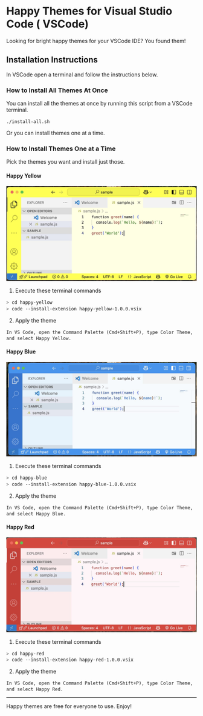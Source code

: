 # Happy Themes for Visual Studio Code ( VSCode)

Looking for bright happy themes for your VSCode IDE? You found them!

## Installation Instructions

In VSCode open a terminal and follow the instructions below.

### How to Install All Themes At Once

You can install all the themes at once by running this script from a VSCode terminal.

```
./install-all.sh
```

Or you can install themes one at a time.

### How to Install Themes One at a Time

Pick the themes you want and install just those.

#### Happy Yellow

![Happy Yellow Sample](samples/happy-yellow-sample.jpg)

1. Execute these terminal commands
```bash
> cd happy-yellow
> code --install-extension happy-yellow-1.0.0.vsix
```
2. Apply the theme
```
In VS Code, open the Command Palette (Cmd+Shift+P), type Color Theme, and select Happy Yellow.
```

#### Happy Blue

![Happy Blue Sample](samples/happy-blue-sample.jpg)

1. Execute these terminal commands
```bash
> cd happy-blue
> code --install-extension happy-blue-1.0.0.vsix
```
2. Apply the theme
```
In VS Code, open the Command Palette (Cmd+Shift+P), type Color Theme, and select Happy Blue.
```

#### Happy Red

![Happy Red Sample](samples/happy-red-sample.jpg)

1. Execute these terminal commands
```bash
> cd happy-red
> code --install-extension happy-red-1.0.0.vsix
```
2. Apply the theme
```
In VS Code, open the Command Palette (Cmd+Shift+P), type Color Theme, and select Happy Red.
```

---

Happy themes are free for everyone to use. Enjoy!